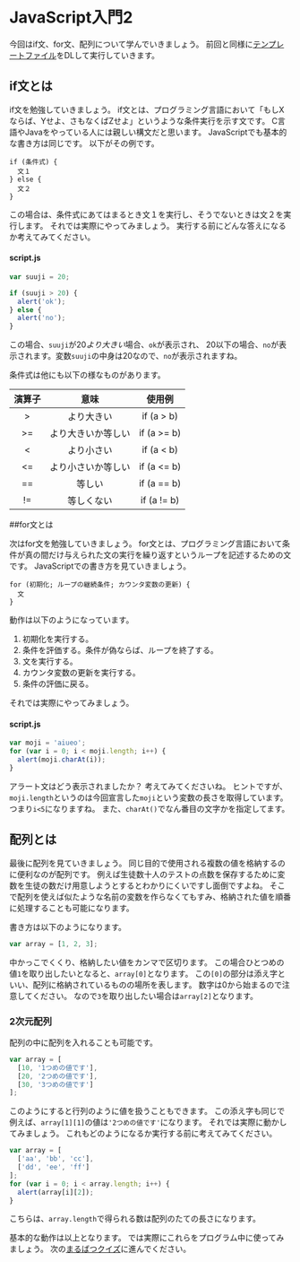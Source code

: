 # JavaScript入門2

今回はif文、for文、配列について学んでいきましょう。
前回と同様に[テンプレートファイル](./js_template.zip?raw=true)をDLして実行していきます。

## if文とは

if文を勉強していきましょう。
if文とは、プログラミング言語において「もしXならば、Yせよ、さもなくばZせよ」というような条件実行を示す文です。
C言語やJavaをやっている人には親しい構文だと思います。
JavaScriptでも基本的な書き方は同じです。
以下がその例です。

```
if (条件式) {
  文１
} else {
  文２
}
```

この場合は、条件式にあてはまるとき文１を実行し、そうでないときは文２を実行します。
それでは実際にやってみましょう。
実行する前にどんな答えになるか考えてみてください。

#### script.js

```javascript
var suuji = 20;

if (suuji > 20) {
  alert('ok');
} else {
  alert('no');
}
```

この場合、`suuji`が20*より大きい*場合、`ok`が表示され、
20以下の場合、`no`が表示されます。変数`suuji`の中身は20なので、`no`が表示されますね。

条件式は他にも以下の様なものがあります。

| 演算子 |        意味        |    使用例   |
|:------:|:------------------:|:-----------:|
|    >   |     より大きい     |  if (a > b) |
|   >=   | より大きいか等しい | if (a >= b) |
|    <   |     より小さい     |  if (a < b) |
|   <=   | より小さいか等しい | if (a <= b) |
|   ==   |       等しい       | if (a == b) |
|   !=   |     等しくない     | if (a != b) |

##for文とは

次はfor文を勉強していきましょう。
for文とは、プログラミング言語において条件が真の間だけ与えられた文の実行を繰り返すというループを記述するための文です。
JavaScriptでの書き方を見ていきましょう。

```
for (初期化; ループの継続条件; カウンタ変数の更新) {
  文
}
```

動作は以下のようになっています。

1. 初期化を実行する。
1. 条件を評価する。条件が偽ならば、ループを終了する。
1. 文を実行する。
1. カウンタ変数の更新を実行する。
1. 条件の評価に戻る。

それでは実際にやってみましょう。

#### script.js

```javascript
var moji = 'aiueo';
for (var i = 0; i < moji.length; i++) {
  alert(moji.charAt(i));
}
```

アラート文はどう表示されましたか？
考えてみてくださいね。
ヒントですが、`moji.length`というのは今回宣言した`moji`という変数の長さを取得しています。
つまり`i<5`になりますね。
また、`charAt()`でなん番目の文字かを指定してます。

## 配列とは

最後に配列を見ていきましょう。
同じ目的で使用される複数の値を格納するのに便利なのが配列です。
例えば生徒数十人のテストの点数を保存するために変数を生徒の数だけ用意しようとするとわかりにくいですし面倒ですよね。
そこで配列を使えば似たような名前の変数を作らなくてもすみ、格納された値を順番に処理することも可能になります。

書き方は以下のようになります。

```javascript
var array = [1, 2, 3];
```

中かっこでくくり、格納したい値をカンマで区切ります。
この場合ひとつめの値`1`を取り出したいとなると、`array[0]`となります。
この`[0]`の部分は添え字といい、配列に格納されているものの場所を表します。
数字は0から始まるので注意してください。
なので`3`を取り出したい場合は`array[2]`となります。

### 2次元配列

配列の中に配列を入れることも可能です。

```javascript
var array = [
  [10, '1つめの値です'],
  [20, '2つめの値です'],
  [30, '3つめの値です']
];
```

このようにすると行列のように値を扱うこともできます。
この添え字も同じで例えば、`array[1][1]`の値は`'2つめの値です'`になります。
それでは実際に動かしてみましょう。
これもどのようになるか実行する前に考えてみてください。

```javascript
var array = [
  ['aa', 'bb', 'cc'],
  ['dd', 'ee', 'ff']
];
for (var i = 0; i < array.length; i++) {
  alert(array[i][2]);
}
```

こちらは、`array.length`で得られる数は配列のたての長さになります。


基本的な動作は以上となります。
では実際にこれらをプログラム中に使ってみましょう。
次の[まるばつクイズ](./marubatsu.md)に進んでください。

